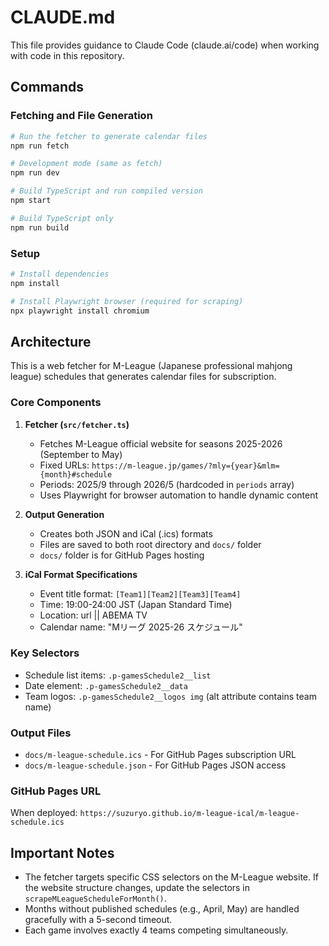 # CLAUDE.md

This file provides guidance to Claude Code (claude.ai/code) when working with code in this repository.

## Commands

### Fetching and File Generation
```bash
# Run the fetcher to generate calendar files
npm run fetch

# Development mode (same as fetch)
npm run dev

# Build TypeScript and run compiled version
npm start

# Build TypeScript only
npm run build
```

### Setup
```bash
# Install dependencies
npm install

# Install Playwright browser (required for scraping)
npx playwright install chromium
```

## Architecture

This is a web fetcher for M-League (Japanese professional mahjong league) schedules that generates calendar files for subscription.

### Core Components

1. **Fetcher (`src/fetcher.ts`)**
   - Fetches M-League official website for seasons 2025-2026 (September to May)
   - Fixed URLs: `https://m-league.jp/games/?mly={year}&mlm={month}#schedule`
   - Periods: 2025/9 through 2026/5 (hardcoded in `periods` array)
   - Uses Playwright for browser automation to handle dynamic content

2. **Output Generation**
   - Creates both JSON and iCal (.ics) formats
   - Files are saved to both root directory and `docs/` folder
   - `docs/` folder is for GitHub Pages hosting

3. **iCal Format Specifications**
   - Event title format: `[Team1][Team2][Team3][Team4]`
   - Time: 19:00-24:00 JST (Japan Standard Time)
   - Location: url || ABEMA TV
   - Calendar name: "Mリーグ 2025-26 スケジュール"

### Key Selectors
- Schedule list items: `.p-gamesSchedule2__list`
- Date element: `.p-gamesSchedule2__data`
- Team logos: `.p-gamesSchedule2__logos img` (alt attribute contains team name)

### Output Files
- `docs/m-league-schedule.ics` - For GitHub Pages subscription URL
- `docs/m-league-schedule.json` - For GitHub Pages JSON access

### GitHub Pages URL
When deployed: `https://suzuryo.github.io/m-league-ical/m-league-schedule.ics`

## Important Notes

- The fetcher targets specific CSS selectors on the M-League website. If the website structure changes, update the selectors in `scrapeMLeagueScheduleForMonth()`.
- Months without published schedules (e.g., April, May) are handled gracefully with a 5-second timeout.
- Each game involves exactly 4 teams competing simultaneously.
